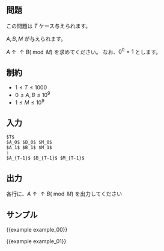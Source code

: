 問題
---------

この問題は $T$ ケース与えられます。

$A, B, M$ が与えられます。

${A \uparrow \uparrow B} (\bmod M)$ を求めてください。
なお、$0^0 = 1$ とします。

制約
---------

- $1 \leq T \leq 1000$
- $0 \leq A, B \leq 10^9$
- $1 \leq M \leq 10^9$

入力
---------

```
$T$
$A_0$ $B_0$ $M_0$
$A_1$ $B_1$ $M_1$
:
$A_{T-1}$ $B_{T-1}$ $M_{T-1}$
```

出力
---------

各行に、${A \uparrow \uparrow B} (\bmod M)$ を出力してください

サンプル
---------

{{example example_00}}

{{example example_01}}
